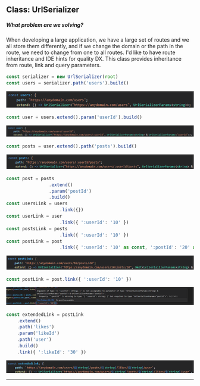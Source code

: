 ## Class: UrlSerializer

##### What problem are we solving?

When developing a large application, we have a large set of routes and we all store them differently, and if we change the domain or the path in the route, we need to change from one to all routes. I'd like to have route inheritance and IDE hints for quality DX. This class provides inheritance from route, link and query parameters.

```javascript
const serializer = new UrlSerializer(root)
const users = serializer.path('users').build()
```

![Users](https://github.com/wag1twat/app-core/blob/main/assets/users.png)

```javascript
const user = users.extend().param('userId').build()
```

![User](https://github.com/wag1twat/app-core/blob/main/assets/user.png)

```javascript
const posts = user.extend().path('posts').build()
```

![Posts](https://github.com/wag1twat/app-core/blob/main/assets/posts.png)

```javascript
const post = posts
                .extend()
                .param('postId')
                .build()
const usersLink = users
                    .link({})
const userLink = user
                    .link({ ':userId': '10' })
const postsLink = posts
                    .link({ ':userId': '10' })
const postLink = post
                    .link({ ':userId': '10' as const, ':postId': '20' as const })
```

![Postlink](https://github.com/wag1twat/app-core/blob/main/assets/postLinkConst.png)

```javascript
const postLink = post.link({ ':userId': '10' })
```

![Postlink](https://github.com/wag1twat/app-core/blob/main/assets/postLinkError.png)

```javascript
const extendedLink = postLink
    .extend()
    .path('likes')
    .param('likeId')
    .path('user')
    .build()
    .link({ ':likeId': '30' })
```

![Extended](https://github.com/wag1twat/app-core/blob/main/assets/extendedLink.png)

---
